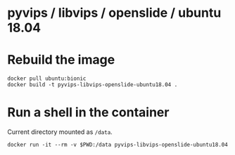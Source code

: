 # pyvips / libvips / openslide / ubuntu 18.04

# Rebuild the image

```
docker pull ubuntu:bionic
docker build -t pyvips-libvips-openslide-ubuntu18.04 .
```

# Run a shell in the container

Current directory mounted as `/data`.

```
docker run -it --rm -v $PWD:/data pyvips-libvips-openslide-ubuntu18.04
```

